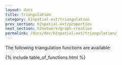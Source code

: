 ```yaml
---
layout: docs
title: Triangulation
category: h2spatial-ext/triangulation
prev_section: h2spatial-ext/properties
next_section: h2network/graph-creation
permalink: /docs/dev/h2spatial-ext/triangulation/
---
```


The following triangulation functions are available:

{% include table_of_functions.html %}
